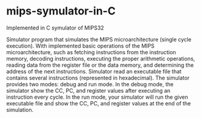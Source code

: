 # mips-symulator-in-C
Implemented in C symulator of MIPS32

Simulator program that simulates the MIPS microarchitecture (single cycle execution). 
With implemented basic operations of the MIPS microarchitecture, such as fetching instructions from the instruction memory,
decoding instructions, executing the proper arithmetic operations, reading data from the register file or the data memory, 
and determining the address of the next instructions.
Simulator read an executable file that contains several instructions (represented in hexadecimal).
The simulator provides two modes: debug and run mode.
In the debug mode, the simulator show the CC, PC, and register values after executing an instruction every cycle.
In the run mode, your simulator will run the given executable file and show the CC, PC, and register values at the end of the simulation.
